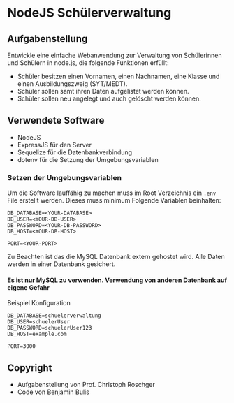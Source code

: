 # NodeJS Schülerverwaltung
## Aufgabenstellung
Entwickle eine einfache Webanwendung zur Verwaltung von Schülerinnen und Schülern in node.js, die folgende Funktionen erfüllt:

* Schüler besitzen einen Vornamen, einen Nachnamen, eine Klasse und einen Ausbildungszweig (SYT/MEDT).
* Schüler sollen samt ihren Daten aufgelistet werden können. 
* Schüler sollen neu angelegt und auch gelöscht werden können.

## Verwendete Software
* NodeJS
* ExpressJS für den Server
* Sequelize für die Datenbankverbindung
* dotenv für die Setzung der Umgebungsvariablen

### Setzen der Umgebungsvariablen
Um die Software lauffähig zu machen muss im Root Verzeichnis ein ``.env`` File erstellt werden.
Dieses muss minimum Folgende Variablen beinhalten:
```
DB_DATABASE=<YOUR-DATABASE>
DB_USER=<YOUR-DB-USER>
DB_PASSWORD=<YOUR-DB-PASSWORD>
DB_HOST=<YOUR-DB-HOST>

PORT=<YOUR-PORT>
```

Zu Beachten ist das die MySQL Datenbank extern gehostet wird. Alle Daten werden in einer Datenbank gesichert.
#### Es ist nur MySQL zu verwenden. Verwendung von anderen Datenbank auf eigene Gefahr

Beispiel Konfiguration
```
DB_DATABASE=schuelerverwaltung
DB_USER=schuelerUser
DB_PASSWORD=schuelerUser123
DB_HOST=example.com

PORT=3000
```

## Copyright
* Aufgabenstellung von Prof. Christoph Roschger
* Code von Benjamin Bulis